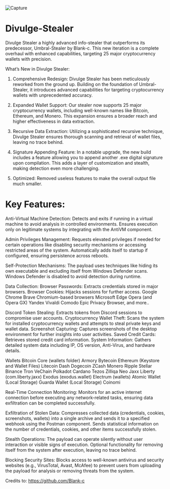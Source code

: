 
![Capture](https://github.com/user-attachments/assets/d4c64806-0318-4db2-b9f5-e782c63ea130)
# Divulge-Stealer
Divulge Stealer a highly advanced info-stealer that outperforms its predecessor, Umbral-Stealer by Blank-c. This new iteration is a complete overhaul with enhanced capabilities, targeting 25 major cryptocurrency wallets with precision.

What’s New in Divulge Stealer:
1. Comprehensive Redesign: Divulge Stealer has been meticulously reworked from the ground up. Building on the foundation of Umbral-Stealer, it introduces advanced capabilities for targeting cryptocurrency wallets with unprecedented accuracy.

2. Expanded Wallet Support: Our stealer now supports 25 major cryptocurrency wallets, including well-known names like Bitcoin, Ethereum, and Monero. This expansion ensures a broader reach and higher effectiveness in data extraction.

3. Recursive Data Extraction: Utilizing a sophisticated recursive technique, Divulge Stealer ensures thorough scanning and retrieval of wallet files, leaving no trace behind.

4. Signature Appending Feature: In a notable upgrade, the new build includes a feature allowing you to append another .exe digital signature upon compilation. This adds a layer of customization and stealth, making detection even more challenging.

5. Optimized: Removed useless features to make the overall output file much smaller.

# Key Features:

Anti-Virtual Machine Detection:
Detects and exits if running in a virtual machine to avoid analysis in controlled environments.
Ensures execution only on legitimate systems by integrating with the AntiVM component.

Admin Privileges Management:
Requests elevated privileges if needed for certain operations like disabling security mechanisms or accessing restricted areas of the system.
Automatically adds itself to startup if configured, ensuring persistence across reboots.

Self-Protection Mechanisms:
The payload uses techniques like hiding its own executable and excluding itself from Windows Defender scans.
Windows Defender is disabled to avoid detection during runtime.

Data Collection:
Browser Passwords: Extracts credentials stored in major browsers.
Browser Cookies: Hijacks sessions for further access.
Google Chrome
Brave
Chromium-based browsers
Microsoft Edge
Opera (and Opera GX)
Yandex
Vivaldi
Comodo
Epic Privacy Browser, and more..

Discord Token Stealing: Extracts tokens from Discord sessions to compromise user accounts.
Cryptocurrency Wallet Theft: Scans the system for installed cryptocurrency wallets and attempts to steal private keys and wallet data.
Screenshot Capturing: Captures screenshots of the desktop environment for further insights into user activities.
Saved Credit Cards: Retrieves stored credit card information.
System Information: Gathers detailed system data including IP, OS version, Anti-Virus, and hardware details.




Wallets
Bitcoin Core (wallets folder)
Armory
Bytecoin
Ethereum (Keystore and Wallet Files)
Litecoin
Dash
Dogecoin
ZCash
Monero
Ripple
Stellar
Binance
Tron
VeChain
Polkadot
Cardano
Tezos
Zilliqa
Neo
Jaxx Liberty (com.liberty.jaxx)
Exodus (exodus.wallet)
Electrum (wallets)
Atomic Wallet (Local Storage)
Guarda Wallet (Local Storage)
Coinomi

Real-Time Connection Monitoring:
Monitors for an active internet connection before executing any network-related tasks, ensuring data exfiltration can be completed successfully.

Exfiltration of Stolen Data:
Compresses collected data (credentials, cookies, screenshots, wallets) into a single archive and sends it to a specified webhook using the Postman component.
Sends statistical information on the number of credentials, cookies, and other items successfully stolen.

Stealth Operations:
The payload can operate silently without user interaction or visible signs of execution.
Optional functionality for removing itself from the system after execution, leaving no trace behind.

Blocking Security Sites:
Blocks access to well-known antivirus and security websites (e.g., VirusTotal, Avast, McAfee) to prevent users from uploading the payload for analysis or removing threats from the system.


Credits to: https://github.com/Blank-c
